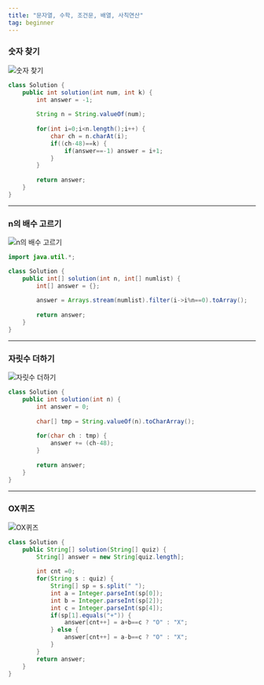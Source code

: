 ```yaml
---
title: "문자열, 수학, 조건문, 배열, 사칙연산"
tag: beginner
---
```


### 숫자 찾기
![숫자 찾기](https://github.com/yony-k/yony-k.github.io/assets/109204976/939e7d2f-3b2f-41c7-a8ab-356377639425)

```java
class Solution {
    public int solution(int num, int k) {
        int answer = -1;
		
		String n = String.valueOf(num);
		
		for(int i=0;i<n.length();i++) {
			char ch = n.charAt(i);
			if((ch-48)==k) {
				if(answer==-1) answer = i+1;
			}
		}
        
        return answer;
    }
}
```

---

### n의 배수 고르기
![n의 배수 고르기](https://github.com/yony-k/yony-k.github.io/assets/109204976/d0ded5a4-ab71-4b10-b16b-2cc61f37edc3)

```java
import java.util.*;

class Solution {
    public int[] solution(int n, int[] numlist) {
        int[] answer = {};
        
        answer = Arrays.stream(numlist).filter(i->i%n==0).toArray();
        
        return answer;
    }
}
```

---

### 자릿수 더하기
![자릿수 더하기](https://github.com/yony-k/yony-k.github.io/assets/109204976/801f4cda-cfef-4362-a13f-45b673fb3c58)

```java
class Solution {
    public int solution(int n) {
        int answer = 0;
        
        char[] tmp = String.valueOf(n).toCharArray();
		
		for(char ch : tmp) {
			answer += (ch-48);
		}
        
        return answer;
    }
}
```

---

### OX퀴즈
![OX퀴즈](https://github.com/yony-k/yony-k.github.io/assets/109204976/0b0e5295-a18f-4560-af1f-5710fa82ef0f)

```java
class Solution {
    public String[] solution(String[] quiz) {
        String[] answer = new String[quiz.length];
		
		int cnt =0;
		for(String s : quiz) {
			String[] sp = s.split(" ");
			int a = Integer.parseInt(sp[0]);
			int b = Integer.parseInt(sp[2]);
			int c = Integer.parseInt(sp[4]);
			if(sp[1].equals("+")) {
				answer[cnt++] = a+b==c ? "O" : "X";
			} else {
				answer[cnt++] = a-b==c ? "O" : "X";
			}
		}
        return answer;
    }
}
```

